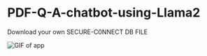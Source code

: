# PDF-Q-A-chatbot-using-Llama2

Download your own SECURE-C0NNECT DB FILE


![GIF of app](video.gif)
